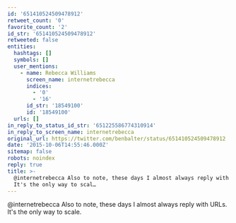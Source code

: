 ```yaml
---
id: '651410524509478912'
retweet_count: '0'
favorite_count: '2'
id_str: '651410524509478912'
retweeted: false
entities:
  hashtags: []
  symbols: []
  user_mentions:
    - name: Rebecca Williams
      screen_name: internetrebecca
      indices:
        - '0'
        - '16'
      id_str: '18549100'
      id: '18549100'
  urls: []
in_reply_to_status_id_str: '651225586774310914'
in_reply_to_screen_name: internetrebecca
original_url: https://twitter.com/benbalter/status/651410524509478912
date: '2015-10-06T14:55:46.000Z'
sitemap: false
robots: noindex
reply: true
title: >-
  @internetrebecca Also to note, these days I almost always reply with URLs.
  It's the only way to scal…
---
```


@internetrebecca Also to note, these days I almost always reply with URLs. It's the only way to scale.